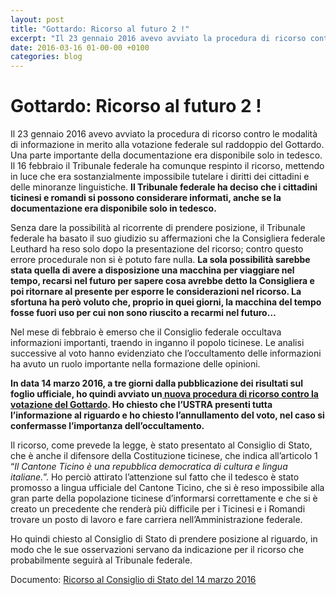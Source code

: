 ```yaml
---
layout: post
title: "Gottardo: Ricorso al futuro 2 !"
excerpt: "Il 23 gennaio 2016 avevo avviato la procedura di ricorso contro le modalità di informazione in merito alla votazione federale sul raddoppio del Gottardo. Una parte importante della documentazione era disponibile solo in tedesco. Il 16 febbraio il Tribunale federale ha comunque respinto il ricorso, mettendo in..."
date: 2016-03-16 01-00-00 +0100
categories: blog
---
```


# Gottardo: Ricorso al futuro 2 !

Il 23 gennaio 2016 avevo avviato la procedura di ricorso contro le modalità di informazione in merito alla votazione federale sul raddoppio del Gottardo. Una parte importante della documentazione era disponibile solo in tedesco. Il 16 febbraio il Tribunale federale ha comunque respinto il ricorso, mettendo in luce che era sostanzialmente impossibile tutelare i diritti dei cittadini e delle minoranze linguistiche. **Il Tribunale federale ha deciso che i cittadini ticinesi e romandi si possono considerare informati, anche se la documentazione era disponibile solo in tedesco.**

Senza dare la possibilità al ricorrente di prendere posizione, il Tribunale federale ha basato il suo giudizio su affermazioni che la Consigliera federale Leuthard ha reso solo dopo la presentazione del ricorso; contro questo errore procedurale non si è potuto fare nulla. **La sola possibilità sarebbe stata quella di avere a disposizione una macchina per viaggiare nel tempo, recarsi nel futuro per sapere cosa avrebbe detto la Consigliera e poi ritornare al presente per esporre le considerazioni nel ricorso. La sfortuna ha però voluto che, proprio in quei giorni, la macchina del tempo fosse fuori uso per cui non sono riuscito a recarmi nel futuro…**

Nel mese di febbraio è emerso che il Consiglio federale occultava informazioni importanti, traendo in inganno il popolo ticinese. Le analisi successive al voto hanno evidenziato che l’occultamento delle informazioni ha avuto un ruolo importante nella formazione delle opinioni.

**In data 14 marzo 2016, a tre giorni dalla pubblicazione dei risultati sul foglio ufficiale, ho quindi avviato un[ nuova procedura di ricorso contro la votazione del Gottardo](/files/ricorsoCdS-votazione%5Fgottardo%5F14-03-2016.pdf). Ho chiesto che l’USTRA presenti tutta l’informazione al riguardo e ho chiesto l’annullamento del voto, nel caso si confermasse l’importanza dell’occultamento.** 

Il ricorso, come prevede la legge, è stato presentato al Consiglio di Stato, che è anche il difensore della Costituzione ticinese, che indica all’articolo 1 “_Il Cantone Ticino è una repubblica democratica di cultura e lingua italiane._”. Ho perciò attirato l’attenzione sul fatto che il tedesco è stato promosso a lingua ufficiale del Cantone Ticino, che si è reso impossibile alla gran parte della popolazione ticinese d’informarsi correttamente e che si è creato un precedente che renderà più difficile per i Ticinesi e i Romandi trovare un posto di lavoro e fare carriera nell’Amministrazione federale.

Ho quindi chiesto al Consiglio di Stato di prendere posizione al riguardo, in modo che le sue osservazioni servano da indicazione per il ricorso che probabilmente seguirà al Tribunale federale.

Documento: [Ricorso al Consiglio di Stato del 14 marzo 2016](/files/dossiers/gottardo-ricorso/ricorsoCdS-votazione%5Fgottardo%5F14-03-2016.pdf)


